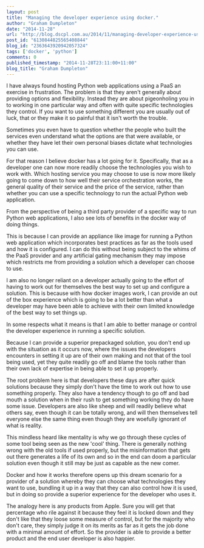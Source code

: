```yaml
---
layout: post
title: "Managing the developer experience using docker."
author: "Graham Dumpleton"
date: "2014-11-28"
url: "http://blog.dscpl.com.au/2014/11/managing-developer-experience-using.html"
post_id: "6130844825565408844"
blog_id: "2363643920942057324"
tags: ['docker', 'python']
comments: 0
published_timestamp: "2014-11-28T23:11:00+11:00"
blog_title: "Graham Dumpleton"
---
```


I have always found hosting Python web applications using a PaaS an exercise in frustration. The problem is that they aren't generally about providing options and flexibility. Instead they are about pigeonholing you in to working in one particular way and often with quite specific technologies they control. If you want to use something different you are usually out of luck, that or they make it so painful that it isn't worth the trouble.

Sometimes you even have to question whether the people who built the services even understand what the options are that were available, or whether they have let their own personal biases dictate what technologies you can use.

For that reason I believe docker has a lot going for it. Specifically, that as a developer one can now more readily choose the technologies you wish to work with. Which hosting service you may choose to use is now more likely going to come down to how well their service orchestration works, the general quality of their service and the price of the service, rather than whether you can use a specific technology to run the actual Python web application.

From the perspective of being a third party provider of a specific way to run Python web applications, I also see lots of benefits in the docker way of doing things.

This is because I can provide an appliance like image for running a Python web application which incorporates best practices as far as the tools used and how it is configured. I can do this without being subject to the whims of the PaaS provider and any artificial gating mechanism they may impose which restricts me from providing a solution which a developer can choose to use.

I am also no longer reliant on a developer actually going to the effort of having to work out for themselves the best way to set up and configure a solution. This is because with how docker images work, I can provide an out of the box experience which is going to be a lot better than what a developer may have been able to achieve with their own limited knowledge of the best way to set things up.

In some respects what it means is that I am able to better manage or control the developer experience in running a specific solution.

Because I can provide a superior prepackaged solution, you don't end up with the situation as it occurs now, where the issues the developers encounters in setting it up are of their own making and not that of the tool being used, yet they quite readily go off and blame the tools rather than their own lack of expertise in being able to set it up properly.

The root problem here is that developers these days are after quick solutions because they simply don't have the time to work out how to use something properly. They also have a tendency though to go off and bad mouth a solution when in their rush to get something working they do have some issue. Developers are also like sheep and will readily believe what others say, even though it can be totally wrong, and will then themselves tell everyone else the same thing even though they are woefully ignorant of what is reality.

This mindless heard like mentality is why we go through these cycles of some tool being seen as the new 'cool' thing. There is generally nothing wrong with the old tools if used properly, but the misinformation that gets out there generates a life of its own and so in the end can doom a particular solution even though it still may be just as capable as the new comer.

Docker and how it works therefore opens up this dream scenario for a provider of a solution whereby they can choose what technologies they want to use, bundling it up in a way that they can also control how it is used, but in doing so provide a superior experience for the developer who uses it.

The analogy here is any products from Apple. Sure you will get that percentage who rile against it because they feel it is locked down and they don't like that they loose some measure of control, but for the majority who don't care, they simply judge it on its merits as far as it gets the job done with a minimal amount of effort. So the provider is able to provide a better product and the end user developer is also happier.